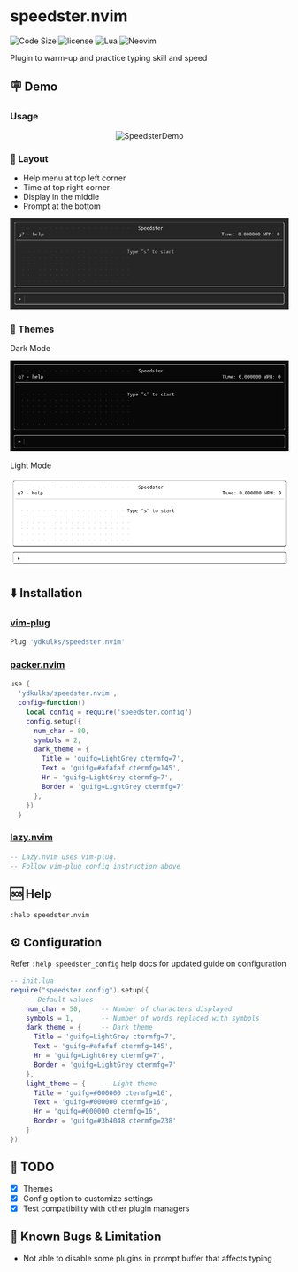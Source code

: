 # speedster.nvim

![Code Size](https://img.shields.io/github/languages/code-size/ydkulks/speedster.nvim?style=for-the-badge)
![license](https://img.shields.io/github/license/ydkulks/speedster.nvim?style=for-the-badge)
![Lua](https://img.shields.io/badge/Lua-2C2D72?style=for-the-badge&logo=lua&logoColor=white)
![Neovim](https://img.shields.io/badge/NeoVim-%2357A143.svg?&style=for-the-badge&logo=neovim&logoColor=white)

Plugin to warm-up and practice typing skill and speed

## 🪧 Demo

### Usage

<div align="center">

![SpeedsterDemo](images/Demo.gif)

</div>

### 📌 Layout

- Help menu at top left corner
- Time at top right corner
- Display in the middle
- Prompt at the bottom

<div align="center">

![SpeedsterLayout](images/Layout.png)

</div>

### 🎨 Themes

Dark Mode

<div align="center">

![SpeedsterDarkTheme](images/DarkMode.png)

</div>

Light Mode

<div align="center">

![SpeedsterLightTheme](images/LightMode.png)

</div>

## ⬇️ Installation

### [vim-plug](https://github.com/junegunn/vim-plug)

```lua
Plug 'ydkulks/speedster.nvim'
```

### [packer.nvim](https://github.com/wbthomason/packer.nvim.git)

```lua
use {
  'ydkulks/speedster.nvim',
  config=function()
    local config = require('speedster.config')
    config.setup({
      num_char = 80,
      symbols = 2,
      dark_theme = {
        Title = 'guifg=LightGrey ctermfg=7',
        Text = 'guifg=#afafaf ctermfg=145',
        Hr = 'guifg=LightGrey ctermfg=7',
        Border = 'guifg=LightGrey ctermfg=7'
      },
    })
  }
```

### [lazy.nvim](https://github.com/folke/lazy.nvim)

```lua
-- Lazy.nvim uses vim-plug.
-- Follow vim-plug config instruction above
```

## 🆘 Help

```vim
:help speedster.nvim
```

## ⚙️ Configuration

Refer `:help speedster_config` help docs for updated guide on configuration

```lua
-- init.lua
require("speedster.config").setup({
    -- Default values
    num_char = 50,     -- Number of characters displayed
    symbols = 1,       -- Number of words replaced with symbols
    dark_theme = {     -- Dark theme
      Title = 'guifg=LightGrey ctermfg=7',
      Text = 'guifg=#afafaf ctermfg=145',
      Hr = 'guifg=LightGrey ctermfg=7',
      Border = 'guifg=LightGrey ctermfg=7'
    },
    light_theme = {    -- Light theme
      Title = 'guifg=#000000 ctermfg=16',
      Text = 'guifg=#000000 ctermfg=16',
      Hr = 'guifg=#000000 ctermfg=16',
      Border = 'guifg=#3b4048 ctermfg=238'
    }
})
```

## 📄 TODO

- [x] Themes
- [x] Config option to customize settings
- [x] Test compatibility with other plugin managers
<!-- - [ ] Resize buffer automatically -->

## 🐛 Known Bugs & Limitation

- Not able to disable some plugins in prompt buffer that affects typing
